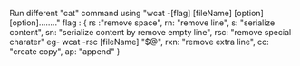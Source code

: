 Run different "cat" command using "wcat -[flag] [fileName] [option] [option]........"
flag : {
         rs :"remove space",
         rn: "remove line", 
         s: "serialize content", 
         sn: "serialize content by remove empty line",
         rsc: "remove special charater" eg- wcat -rsc [fileName] "$@",
         rxn: "remove extra line",
         cc: "create copy",
         ap: "append"
         }
